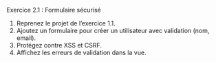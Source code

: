 Exercice 2.1 : Formulaire sécurisé

1. Reprenez le projet de l’exercice 1.1. 
2. Ajoutez un formulaire pour créer un utilisateur avec validation (nom, email). 
3. Protégez contre XSS et CSRF. 
4. Affichez les erreurs de validation dans la vue. 
